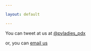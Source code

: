 ```yaml
---

layout: default

---
```


You can tweet at us at [@pyladies_pdx](https://twitter.com/PyLadies_pdx)

or, you can [email us](mailto:pyladiespdx@gmail.com)